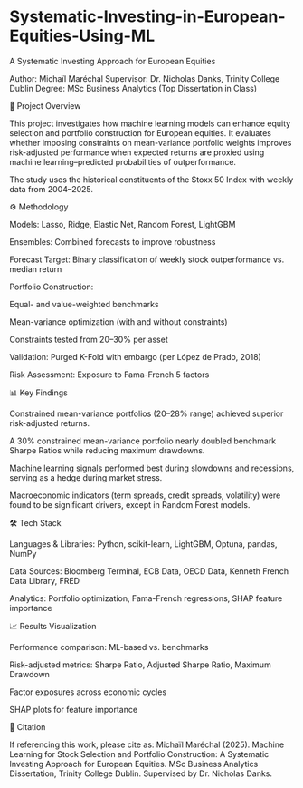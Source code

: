 # Systematic-Investing-in-European-Equities-Using-ML

A Systematic Investing Approach for European Equities

Author: Michaïl Maréchal
Supervisor: Dr. Nicholas Danks, Trinity College Dublin
Degree: MSc Business Analytics (Top Dissertation in Class)

📌 Project Overview

This project investigates how machine learning models can enhance equity selection and portfolio construction for European equities. It evaluates whether imposing constraints on mean-variance portfolio weights improves risk-adjusted performance when expected returns are proxied using machine learning–predicted probabilities of outperformance.

The study uses the historical constituents of the Stoxx 50 Index with weekly data from 2004–2025.

⚙️ Methodology

Models: Lasso, Ridge, Elastic Net, Random Forest, LightGBM

Ensembles: Combined forecasts to improve robustness

Forecast Target: Binary classification of weekly stock outperformance vs. median return

Portfolio Construction:

Equal- and value-weighted benchmarks

Mean-variance optimization (with and without constraints)

Constraints tested from 20–30% per asset

Validation: Purged K-Fold with embargo (per López de Prado, 2018)

Risk Assessment: Exposure to Fama-French 5 factors

📊 Key Findings

Constrained mean-variance portfolios (20–28% range) achieved superior risk-adjusted returns.

A 30% constrained mean-variance portfolio nearly doubled benchmark Sharpe Ratios while reducing maximum drawdowns.

Machine learning signals performed best during slowdowns and recessions, serving as a hedge during market stress.

Macroeconomic indicators (term spreads, credit spreads, volatility) were found to be significant drivers, except in Random Forest models.

🛠 Tech Stack

Languages & Libraries: Python, scikit-learn, LightGBM, Optuna, pandas, NumPy

Data Sources: Bloomberg Terminal, ECB Data, OECD Data, Kenneth French Data Library, FRED

Analytics: Portfolio optimization, Fama-French regressions, SHAP feature importance

📈 Results Visualization

Performance comparison: ML-based vs. benchmarks

Risk-adjusted metrics: Sharpe Ratio, Adjusted Sharpe Ratio, Maximum Drawdown

Factor exposures across economic cycles

SHAP plots for feature importance

📜 Citation

If referencing this work, please cite as:
Michaïl Maréchal (2025). Machine Learning for Stock Selection and Portfolio Construction: A Systematic Investing Approach for European Equities. MSc Business Analytics Dissertation, Trinity College Dublin. Supervised by Dr. Nicholas Danks.
